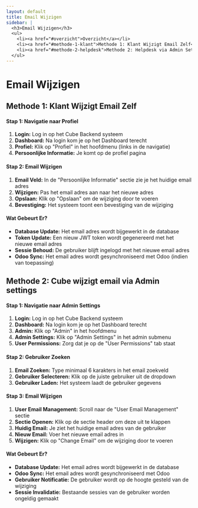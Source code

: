 ```yaml
---
layout: default
title: Email Wijzigen
sidebar: |
  <h3>Email Wijzigen</h3>
  <ul>
    <li><a href="#overzicht">Overzicht</a></li>
    <li><a href="#methode-1-klant">Methode 1: Klant Wijzigt Email Zelf</a></li>
    <li><a href="#methode-2-helpdesk">Methode 2: Helpdesk via Admin Settings</a></li>
  </ul>
---
```


# Email Wijzigen


<div class="content-section" id="methode-1-klant">
  <h2>Methode 1: Klant Wijzigt Email Zelf</h2>
  
  <div class="step-section">
    <h4>Stap 1: Navigatie naar Profiel</h4>
    <ol>
      <li><strong>Login:</strong> Log in op het Cube Backend systeem</li>
      <li><strong>Dashboard:</strong> Na login kom je op het Dashboard terecht</li>
      <li><strong>Profiel:</strong> Klik op "Profiel" in het hoofdmenu (links in de navigatie)</li>
      <li><strong>Persoonlijke Informatie:</strong> Je komt op de profiel pagina</li>
    </ol>
  </div>
  
  <div class="step-section">
    <h4>Stap 2: Email Wijzigen</h4>
    <ol>
      <li><strong>Email Veld:</strong> In de "Persoonlijke Informatie" sectie zie je het huidige email adres</li>
      <li><strong>Wijzigen:</strong> Pas het email adres aan naar het nieuwe adres</li>
      <li><strong>Opslaan:</strong> Klik op "Opslaan" om de wijziging door te voeren</li>
      <li><strong>Bevestiging:</strong> Het systeem toont een bevestiging van de wijziging</li>
    </ol>
  </div>
  
  <div class="info-card">
    <h4>Wat Gebeurt Er?</h4>
    <ul>
      <li><strong>Database Update:</strong> Het email adres wordt bijgewerkt in de database</li>
      <li><strong>Token Update:</strong> Een nieuw JWT token wordt gegenereerd met het nieuwe email adres</li>
      <li><strong>Sessie Behoud:</strong> De gebruiker blijft ingelogd met het nieuwe email adres</li>
      <li><strong>Odoo Sync:</strong> Het email adres wordt gesynchroniseerd met Odoo (indien van toepassing)</li>
    </ul>
  </div>
</div>

<div class="content-section" id="methode-2-helpdesk">
  <h2>Methode 2: Cube wijzigt email via Admin settings</h2>
  
  
  <div class="step-section">
    <h4>Stap 1: Navigatie naar Admin Settings</h4>
    <ol>
      <li><strong>Login:</strong> Log in op het Cube Backend systeem</li>
      <li><strong>Dashboard:</strong> Na login kom je op het Dashboard terecht</li>
      <li><strong>Admin:</strong> Klik op "Admin" in het hoofdmenu</li>
      <li><strong>Admin Settings:</strong> Klik op "Admin Settings" in het admin submenu</li>
      <li><strong>User Permissions:</strong> Zorg dat je op de "User Permissions" tab staat</li>
    </ol>
  </div>
  
  <div class="step-section">
    <h4>Stap 2: Gebruiker Zoeken</h4>
    <ol>
      <li><strong>Email Zoeken:</strong> Type minimaal 6 karakters in het email zoekveld</li>
      <li><strong>Gebruiker Selecteren:</strong> Klik op de juiste gebruiker uit de dropdown</li>
      <li><strong>Gebruiker Laden:</strong> Het systeem laadt de gebruiker gegevens</li>
    </ol>
  </div>
  
  <div class="step-section">
    <h4>Stap 3: Email Wijzigen</h4>
    <ol>
      <li><strong>User Email Management:</strong> Scroll naar de "User Email Management" sectie</li>
      <li><strong>Sectie Openen:</strong> Klik op de sectie header om deze uit te klappen</li>
      <li><strong>Huidig Email:</strong> Je ziet het huidige email adres van de gebruiker</li>
      <li><strong>Nieuw Email:</strong> Voer het nieuwe email adres in</li>
      <li><strong>Wijzigen:</strong> Klik op "Change Email" om de wijziging door te voeren</li>
    </ol>
  </div>
  
  <div class="info-card">
    <h4>Wat Gebeurt Er?</h4>
    <ul>
      <li><strong>Database Update:</strong> Het email adres wordt bijgewerkt in de database</li>
      <li><strong>Odoo Sync:</strong> Het email adres wordt gesynchroniseerd met Odoo</li>
      <li><strong>Gebruiker Notificatie:</strong> De gebruiker wordt op de hoogte gesteld van de wijziging</li>
      <li><strong>Sessie Invalidatie:</strong> Bestaande sessies van de gebruiker worden ongeldig gemaakt</li>
    </ul>
  </div>
</div>
